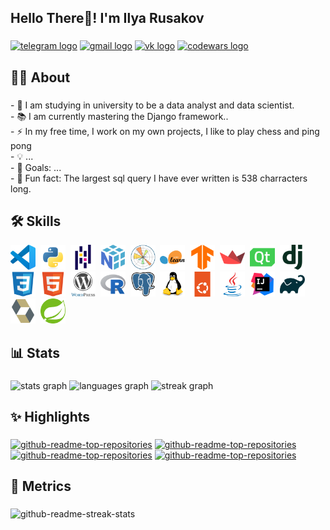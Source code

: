 
###

<div align="left">
<h2>Hello There👋! I'm Ilya Rusakov</h2>
</div>

###

<div align="left">
  <a href="https://t.me/ilyarav"><img src="https://img.shields.io/static/v1?message=Telegram&logo=telegram&label=&color=1DA1F2&logoColor=white&labelColor=&style=for-the-badge" height="35" alt="telegram logo"  /></a>
  <a href="mailto:ilya.rusakov222@gmail.com"><img src="https://img.shields.io/static/v1?message=Gmail&logo=gmail&label=&color=D14836&logoColor=white&labelColor=&style=for-the-badge" height="35" alt="gmail logo"  /></a>
  <a href="https://vk.com/id257606113"><img src="https://img.shields.io/static/v1?message=VK&logo=vk&label=&color=1877F2&logoColor=white&labelColor=&style=for-the-badge" height="35" alt="vk logo"  /></a>
  <a href="https://www.codewars.com/users/Aberil"><img src="https://img.shields.io/badge/Codewars-000000?style=for-the-badge&logo=Codewars&logoColor=#d16c06" height="35" alt="codewars logo"  /></a>
</div>

## 👨‍💻 About

###

<p align="left">- 🔭 I am studying in university to be a data analyst and data scientist.<br>- 📚 I am currently mastering the Django framework.</a>.<br>- ⚡ In my free time, I work on my own projects, I like to play chess and ping pong <br>- 💡 ...<br>- 🎯 Goals: ... <br>- 🎲 Fun fact: The largest sql query I have ever written is 538 charracters long.</p>

###

## 🛠️ Skills

<div align="left">
  <img src="https://github.com/devicons/devicon/blob/master/icons/vscode/vscode-original.svg" title="vscode" alt="vscode" width="40" height="40"/>&nbsp;
  <img src="https://github.com/devicons/devicon/blob/master/icons/python/python-original.svg" title="python" alt="python" width="40" height="40"/>&nbsp;  
  <img src="https://github.com/devicons/devicon/blob/master/icons/pandas/pandas-original.svg" title="pandas" alt="pandas" width="40" height="40"/>&nbsp;
  <img src="https://github.com/devicons/devicon/blob/master/icons/numpy/numpy-original.svg" title="numpy" alt="numpy" width="40" height="40"/>&nbsp;
  <img src="https://github.com/devicons/devicon/blob/master/icons/matplotlib/matplotlib-original.svg" title="matplotlib" alt="matplotlib" width="40" height="40"/>&nbsp;
  <img src="https://github.com/devicons/devicon/blob/master/icons/scikitlearn/scikitlearn-original.svg" title="scikitlearn" alt="scikitlearn" width="40" height="40"/>&nbsp;
  <img src="https://github.com/devicons/devicon/blob/master/icons/tensorflow/tensorflow-original.svg" title="tensorflow" alt="tensorflow" width="40" height="40"/>&nbsp; 
  <img src="https://github.com/devicons/devicon/blob/master/icons/streamlit/streamlit-original.svg" title="streamlit" alt="streamlit" width="40" height="40"/>&nbsp;
  <img src="https://github.com/devicons/devicon/blob/master/icons/qt/qt-original.svg" title="qt" alt="qt" width="40" height="40"/>&nbsp;
  <img src="https://github.com/devicons/devicon/blob/master/icons/django/django-plain.svg"  title="django" alt="django" width="40" height="40"/>&nbsp;
  <img src="https://github.com/devicons/devicon/blob/master/icons/css3/css3-original.svg" title="css3" alt="css3" width="40" height="40"/>&nbsp;
  <img src="https://github.com/devicons/devicon/blob/master/icons/html5/html5-original.svg" title="html5" alt="html5" width="40" height="40"/>&nbsp;
  <img src="https://github.com/devicons/devicon/blob/master/icons/wordpress/wordpress-original.svg" title="wordpress" alt="wordpress" width="40" height="40"/>&nbsp;
  <img src="https://github.com/devicons/devicon/blob/master/icons/r/r-original.svg" title="r" alt="r" width="40" height="40"/>&nbsp;
<!--   <img src="https://github.com/devicons/devicon/blob/master/icons/rstudio/rstudio-original.svg" title="rstudio" alt="rstudio" width="40" height="40"/>&nbsp; -->
  <img src="https://github.com/devicons/devicon/blob/master/icons/postgresql/postgresql-original.svg" title="postgresql" alt="postgresql" width="40" height="40"/>&nbsp;
<!--   <img src="https://github.com/devicons/devicon/blob/master/icons/mysql/mysql-original.svg" title="mysql" alt="mysql" width="40" height="40"/>&nbsp; -->
<!--   <img src="https://github.com/devicons/devicon/blob/master/icons/mongodb/mongodb-original.svg" title="mongodb" alt="mongodb" width="40" height="40"/>&nbsp; -->
  <img src="https://github.com/devicons/devicon/blob/master/icons/linux/linux-original.svg" title="linux" alt="linux" width="40" height="40"/>&nbsp;
  <img src="https://github.com/devicons/devicon/blob/master/icons/ubuntu/ubuntu-original.svg" title="ubuntu" alt="ubuntu" width="40" height="40"/>&nbsp;
  <img src="https://github.com/devicons/devicon/blob/master/icons/java/java-original.svg" title="java" alt="java" width="40" height="40"/>&nbsp;
  <img src="https://github.com/devicons/devicon/blob/master/icons/intellij/intellij-original.svg" title="intellij" alt="intellij" width="40" height="40"/>&nbsp;
  <img src="https://github.com/devicons/devicon/blob/master/icons/gradle/gradle-original.svg" title="gradle" alt="gradle" width="40" height="40"/>&nbsp;
  <img src="https://github.com/devicons/devicon/blob/master/icons/hibernate/hibernate-original.svg" title="hibernate" alt="hibernate" width="40" height="40"/>&nbsp;
  <img src="https://github.com/devicons/devicon/blob/master/icons/spring/spring-original.svg" title="spring" alt="spring" width="40" height="40"/>&nbsp;


</div>

## 📊 Stats

###

<div align="left">
  <img src="https://denvercoder1-github-readme-stats.vercel.app/api?username=ABERILL&hide_title=false&hide_rank=false&show_icons=true&include_all_commits=true&count_private=true&theme=react&disable_animations=false&locale=en&hide_border=false" height="150" alt="stats graph"  />
  <img src="https://denvercoder1-github-readme-stats.vercel.app/api/top-langs?username=ABERILL&hide_title=false&layout=compact&card_width=368&langs_count=6&theme=react&hide_border=false" height="150" alt="languages graph"  />
  <img src="https://streak-stats.demolab.com/?user=ABERILL&locale=en&mode=daily&theme=react&hide_border=false&bordr_radius=5&order=3" height="150" alt="streak graph"  />
<!--   <img height="150" src="https://github-readme-stats.vercel.app/api/wakatime?username=ABERILL&count_private=true&theme=react&card_width=300&langs_count=5" alt="wakatime stats"> -->
</div>

###

## ✨ Highlights

###

<div align="left">
       <a href="https://github.com/ABERILL/Python"><img height="150" src="https://denvercoder1-github-readme-stats.vercel.app/api/pin/?username=ABERILL&repo=Python&disable_animations=false&theme=react&hide_border=false&border_radius=5" alt="github-readme-top-repositories"></a>
    <a href="https://github.com/ABERILL/data_analitics"><img height="150" src="https://denvercoder1-github-readme-stats.vercel.app/api/pin/?username=ABERILL&repo=data_analitics&disable_animations=false&theme=react&hide_border=false&border_radius=5" alt="github-readme-top-repositories"></a>
   <a href="https://github.com/ABERILL/R"><img height="150" src="https://denvercoder1-github-readme-stats.vercel.app/api/pin/?username=ABERILL&repo=R&disable_animations=false&theme=react&hide_border=false&border_radius=5" alt="github-readme-top-repositories"></a>
  <a href="https://github.com/ABERILL/data-science"><img height="150" src="https://denvercoder1-github-readme-stats.vercel.app/api/pin/?username=ABERILL&repo=data-science&disable_animations=false&theme=react&hide_border=false&border_radius=5" alt="github-readme-top-repositories"></a>
<!--    <a href="https://github.com/yassirelkhaili/WikiCraft"><img height="150" src="https://denvercoder1-github-readme-stats.vercel.app/api/pin/?username=yassirelkhaili&repo=WikiCraft&disable_animations=false&theme=react&hide_border=false&border_radius=5" alt="github-readme-top-repositories"></a>
  <a href="https://github.com/yassirelkhaili/simplekit"><img height="150" src="https://denvercoder1-github-readme-stats.vercel.app/api/pin/?username=yassirelkhaili&repo=SimpleKit&disable_animations=false&theme=react&hide_border=false&border_radius=5" alt="github-readme-top-repositories"></a>
  <a href="https://github.com/yassirelkhaili/resume"><img height="150" src="https://denvercoder1-github-readme-stats.vercel.app/api/pin/?username=yassirelkhaili&repo=resume&disable_animations=false&theme=react&hide_border=false&border_radius=5" alt="github-readme-top-repositories"></a> -->
</div>

###

## 📅 Metrics

###

<img src="https://github-readme-activity-graph.vercel.app/graph?username=ABERILL&repo=data_analitics&disable_animations=false&theme=react&hide_border=false&radius=6" alt="github-readme-streak-stats">

###

